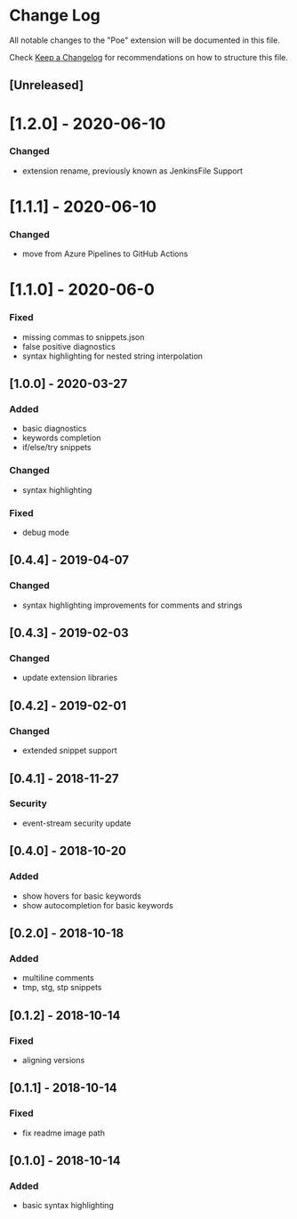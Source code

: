 # Change Log
All notable changes to the "Poe" extension will be documented in this file.

Check [Keep a Changelog](http://keepachangelog.com/) for recommendations on how to structure this file.

## [Unreleased]

# [1.2.0] - 2020-06-10
### Changed
- extension rename, previously known as JenkinsFile Support

# [1.1.1] - 2020-06-10
### Changed
- move from Azure Pipelines to GitHub Actions

# [1.1.0] - 2020-06-0
### Fixed
- missing commas to snippets.json
- false positive diagnostics
- syntax highlighting for nested string interpolation

## [1.0.0] - 2020-03-27
### Added
- basic diagnostics
- keywords completion
- if/else/try snippets

### Changed
- syntax highlighting

### Fixed
- debug mode

## [0.4.4] - 2019-04-07
### Changed
- syntax highlighting improvements for comments and strings

## [0.4.3] - 2019-02-03
### Changed
- update extension libraries

## [0.4.2] - 2019-02-01
### Changed
- extended snippet support

## [0.4.1] - 2018-11-27
### Security
- event-stream security update

## [0.4.0] - 2018-10-20
### Added
- show hovers for basic keywords
- show autocompletion for basic keywords

## [0.2.0] - 2018-10-18
### Added
- multiline comments
- tmp, stg, stp snippets

## [0.1.2] - 2018-10-14
### Fixed
- aligning versions

## [0.1.1] - 2018-10-14
### Fixed
- fix readme image path

## [0.1.0] - 2018-10-14
### Added 
- basic syntax highlighting